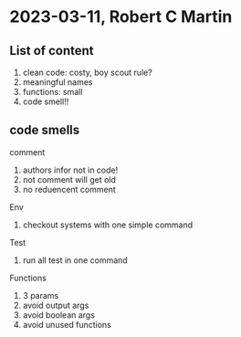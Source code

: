 # 2023-03-11, Robert C Martin

## List of content
1. clean code: costy, boy scout rule?
2. meaningful names
3. functions: small
4. code smell!!

## code smells
comment
1. authors infor not in code!
2. not comment will get old
3. no reduencent comment
   
Env
1. checkout systems with one simple command

Test 
1. run all test in one command

Functions
1. 3 params
2. avoid output args
3. avoid boolean args
4. avoid unused functions